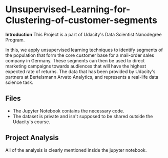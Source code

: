 # Unsupervised-Learning-for-Clustering-of-customer-segments

**Introduction** This Project is a part of Udacity's Data Scientist Nanodegree Program.

In this, we apply unsupervised learning techniques to identify segments of the population that form the core customer base for a mail-order sales company in Germany. These segments can then be used to direct marketing campaigns towards audiences that will have the highest expected rate of returns. The data that has been provided by Udacity's partners at Bertelsmann Arvato Analytics, and represents a real-life data science task.

## Files
- The Jupyter Notebook contains the necessary code.
- The dataset is private and isn't supposed to be shared outside the Udacity's course.

## Project Analysis

All of the analysis is clearly mentioned inside the jupyter notebook.
